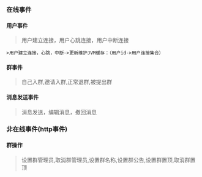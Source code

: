 ### 在线事件
#### 用户事件
>用户建立连接，用户心跳连接，用户中断连接
```
>用户建立连接，心跳，中断->更新维护JVM缓存：（用户id->用户连接集合）
```
#### 群事件
>自己入群,邀请入群,正常退群,被提出群
>
#### 消息发送事件
>消息发送，编辑消息，撤回消息





### 非在线事件(http事件)
#### 群操作
>设置群管理员,取消群管理员,设置群名称,设置群公告,设置群置顶,取消群置顶

